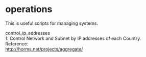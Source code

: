 # operations
This is useful scripts for managing systems.

control_ip_addresses<BR>
1: Control Network and Subnet by IP addresses of each Country.<BR>
Reference: <BR>
http://horms.net/projects/aggregate/

<BR>
